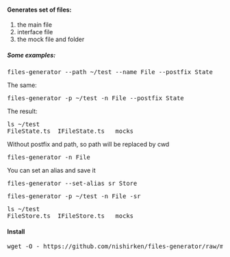 #### Generates set of files:
1) the main file
2) interface file
3) the mock file and folder

##### Some examples:
<pre>
files-generator --path ~/test --name File --postfix State
</pre>
The same:
<pre>
files-generator -p ~/test -n File --postfix State
</pre>
The result:
<pre>
ls ~/test
FileState.ts  IFileState.ts __mocks__
</pre>
Without postfix and path, so path will be replaced by cwd
<pre>files-generator -n File</pre>

You can set an alias and save it
<pre>files-generator --set-alias sr Store</pre>
<pre>files-generator -p ~/test -n File -sr</pre>
<pre>
ls ~/test
FileStore.ts  IFileStore.ts __mocks__
</pre>

#### Install
<pre>
wget -O - https://github.com/nishirken/files-generator/raw/master/setup.sh | bash
</pre>
